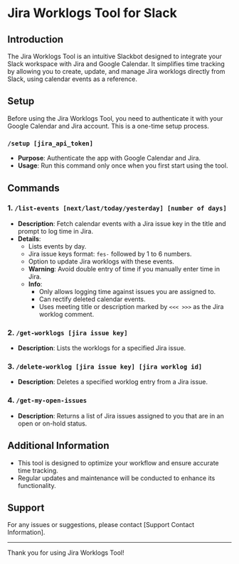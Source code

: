 # Jira Worklogs Tool for Slack

## Introduction
The Jira Worklogs Tool is an intuitive Slackbot designed to integrate your Slack workspace with Jira and Google Calendar. It simplifies time tracking by allowing you to create, update, and manage Jira worklogs directly from Slack, using calendar events as a reference.

## Setup
Before using the Jira Worklogs Tool, you need to authenticate it with your Google Calendar and Jira account. This is a one-time setup process.

### `/setup [jira_api_token]`
- **Purpose**: Authenticate the app with Google Calendar and Jira.
- **Usage**: Run this command only once when you first start using the tool.

## Commands

### 1. `/list-events [next/last/today/yesterday] [number of days]`
- **Description**: Fetch calendar events with a Jira issue key in the title and prompt to log time in Jira.
- **Details**:
  - Lists events by day.
  - Jira issue keys format: `fes-` followed by 1 to 6 numbers.
  - Option to update Jira worklogs with these events.
  - **Warning**: Avoid double entry of time if you manually enter time in Jira.
  - **Info**: 
    - Only allows logging time against issues you are assigned to.
    - Can rectify deleted calendar events.
    - Uses meeting title or description marked by `<<< >>>` as the Jira worklog comment.

### 2. `/get-worklogs [jira issue key]`
- **Description**: Lists the worklogs for a specified Jira issue.

### 3. `/delete-worklog [jira issue key] [jira worklog id]`
- **Description**: Deletes a specified worklog entry from a Jira issue.

### 4. `/get-my-open-issues`
- **Description**: Returns a list of Jira issues assigned to you that are in an open or on-hold status.

## Additional Information
- This tool is designed to optimize your workflow and ensure accurate time tracking.
- Regular updates and maintenance will be conducted to enhance its functionality.

## Support
For any issues or suggestions, please contact [Support Contact Information].

---

Thank you for using Jira Worklogs Tool!

